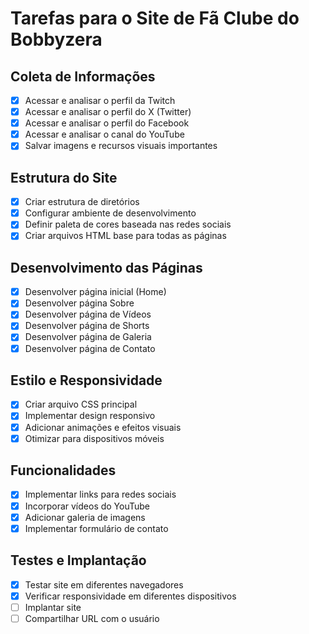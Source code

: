 # Tarefas para o Site de Fã Clube do Bobbyzera

## Coleta de Informações
- [x] Acessar e analisar o perfil da Twitch
- [x] Acessar e analisar o perfil do X (Twitter)
- [x] Acessar e analisar o perfil do Facebook
- [x] Acessar e analisar o canal do YouTube
- [x] Salvar imagens e recursos visuais importantes

## Estrutura do Site
- [x] Criar estrutura de diretórios
- [x] Configurar ambiente de desenvolvimento
- [x] Definir paleta de cores baseada nas redes sociais
- [x] Criar arquivos HTML base para todas as páginas

## Desenvolvimento das Páginas
- [x] Desenvolver página inicial (Home)
- [x] Desenvolver página Sobre
- [x] Desenvolver página de Vídeos
- [x] Desenvolver página de Shorts
- [x] Desenvolver página de Galeria
- [x] Desenvolver página de Contato

## Estilo e Responsividade
- [x] Criar arquivo CSS principal
- [x] Implementar design responsivo
- [x] Adicionar animações e efeitos visuais
- [x] Otimizar para dispositivos móveis

## Funcionalidades
- [x] Implementar links para redes sociais
- [x] Incorporar vídeos do YouTube
- [x] Adicionar galeria de imagens
- [x] Implementar formulário de contato

## Testes e Implantação
- [x] Testar site em diferentes navegadores
- [x] Verificar responsividade em diferentes dispositivos
- [ ] Implantar site
- [ ] Compartilhar URL com o usuário
